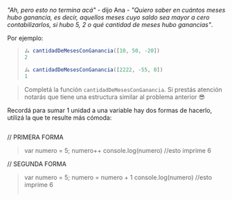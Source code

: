 _"Ah, pero esto no termina acá"_ - dijo Ana - _"Quiero saber en cuántos meses hubo ganancia, es decir, aquellos meses cuyo saldo sea mayor a cero contabilizarlos, si hubo 5, 2 o qué cantidad de meses hubo ganancias"_.

Por ejemplo:

> ```javascript
> ム cantidadDeMesesConGanancia([10, 50, -20])
> 2
>
> ム cantidadDeMesesConGanancia([2222, -55, 0])
> 1
> ```

> Completá la función `cantidadDeMesesConGanancia`. Si prestás atención notarás que tiene una estructura similar al problema anterior :sunglasses:


Recordá para sumar 1 unidad a una variable hay dos formas de hacerlo, utilizá la que te resulte más cómoda:

> ```javascript
// PRIMERA FORMA
> var numero = 5;
> numero++
> console.log(numero) //esto imprime 6
>
// SEGUNDA FORMA
> var numero = 5;
> numero = numero + 1
> console.log(numero) //esto imprime 6
> ```
